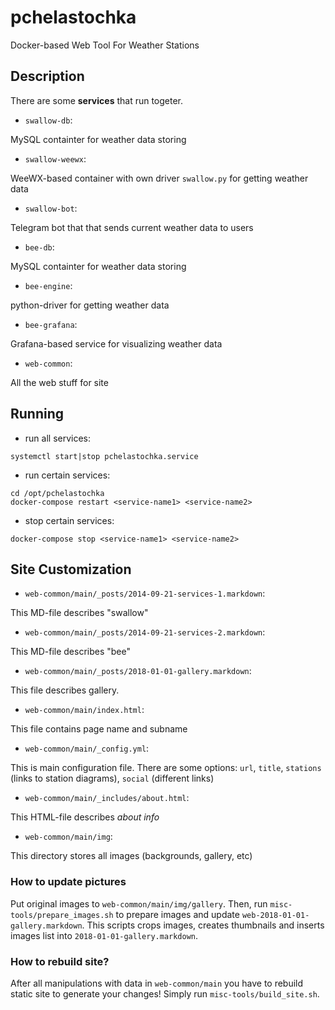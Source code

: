 # pchelastochka
Docker-based Web Tool For Weather Stations

## Description
There are some **services** that run togeter.

* `swallow-db`:

MySQL containter for weather data storing

* `swallow-weewx`:

WeeWX-based container with own driver `swallow.py` for getting weather data

* `swallow-bot`:

Telegram bot that that sends current weather data to users

* `bee-db`:

MySQL containter for weather data storing

* `bee-engine`:

python-driver for getting weather data

* `bee-grafana`:

Grafana-based service for visualizing weather data

* `web-common`:

All the web stuff for site

## Running
* run all services:

`systemctl start|stop pchelastochka.service`
    
* run certain services:
```
cd /opt/pchelastochka
docker-compose restart <service-name1> <service-name2>
```    
* stop certain services:

`docker-compose stop <service-name1> <service-name2>`

## Site Customization
* `web-common/main/_posts/2014-09-21-services-1.markdown`:

This MD-file describes "swallow"

* `web-common/main/_posts/2014-09-21-services-2.markdown`:

This MD-file describes "bee"

* `web-common/main/_posts/2018-01-01-gallery.markdown`:

This file describes gallery.

* `web-common/main/index.html`:

This file contains page name and subname

* `web-common/main/_config.yml`:

This is main configuration file. There are some options: `url`, `title`, `stations` (links to station diagrams), `social` (different links)

* `web-common/main/_includes/about.html`:

This HTML-file describes *about info*

* `web-common/main/img`:

This directory stores all images (backgrounds, gallery, etc)

### How to update pictures

Put original images to `web-common/main/img/gallery`. Then, run `misc-tools/prepare_images.sh` to prepare images and update `web-2018-01-01-gallery.markdown`. This scripts crops images, creates thumbnails and inserts images list into `2018-01-01-gallery.markdown`.

### How to rebuild site?
After all manipulations with data in `web-common/main` you have to rebuild static site to generate your changes! Simply run `misc-tools/build_site.sh`.
